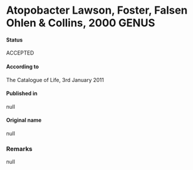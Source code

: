 # Atopobacter Lawson, Foster, Falsen Ohlen & Collins, 2000 GENUS

#### Status
ACCEPTED

#### According to
The Catalogue of Life, 3rd January 2011

#### Published in
null

#### Original name
null

### Remarks
null